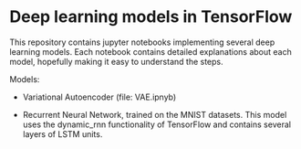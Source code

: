 # Deep learning models in TensorFlow

This repository contains jupyter notebooks implementing several deep learning models.
Each notebook contains detailed explanations about each model, hopefully making it easy to understand the steps.

Models:
- Variational Autoencoder (file: VAE.ipnyb)

- Recurrent Neural Network, trained on the MNIST datasets. This model uses the dynamic_rnn functionality of TensorFlow and contains several layers of LSTM units.
